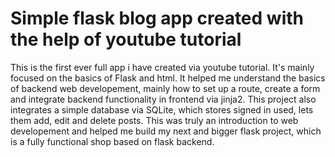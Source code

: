 # Simple flask blog app created with the help of youtube tutorial
This is the first ever full app i have created via youtube tutorial. It's mainly focused on the basics of Flask and html. 
It helped me understand the basics of backend web developement, mainly how to set up a route, create a form and integrate backend functionality in frontend via jinja2.
This project also integrates a simple database via SQLite, which stores signed in used, lets them add, edit and delete posts.
This was truly an introduction to web developement and helped me build my next and bigger flask project, which is a fully functional shop based on flask backend.
